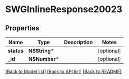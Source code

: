 # SWGInlineResponse20023

## Properties
Name | Type | Description | Notes
------------ | ------------- | ------------- | -------------
**status** | **NSString*** |  | [optional] 
**_id** | **NSNumber*** |  | [optional] 

[[Back to Model list]](../README.md#documentation-for-models) [[Back to API list]](../README.md#documentation-for-api-endpoints) [[Back to README]](../README.md)


